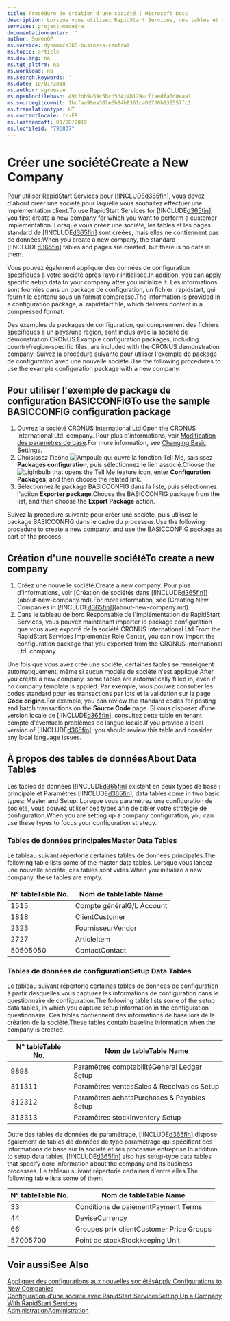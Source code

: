 ```yaml
---
title: Procédure de création d'une société | Microsoft Docs
description: Lorsque vous utilisez RapidStart Services, des tables et des pages sont créées, mais elles ne contiennent pas de données.
services: project-madeira
documentationcenter: ''
author: SorenGP
ms.service: dynamics365-business-central
ms.topic: article
ms.devlang: na
ms.tgt_pltfrm: na
ms.workload: na
ms.search.keywords: ''
ms.date: 10/01/2018
ms.author: sgroespe
ms.openlocfilehash: 49b2bb9a59c5bcd5d414b129acffaedfa0d0eaa1
ms.sourcegitcommit: 1bcfaa99ea302e6b84b8361ca02730b135557fc1
ms.translationtype: HT
ms.contentlocale: fr-FR
ms.lasthandoff: 03/08/2019
ms.locfileid: "796837"
---
```

# <a name="create-a-new-company"></a><span data-ttu-id="9e111-103">Créer une société</span><span class="sxs-lookup"><span data-stu-id="9e111-103">Create a New Company</span></span>
<span data-ttu-id="9e111-104">Pour utiliser RapidStart Services pour [!INCLUDE[d365fin](includes/d365fin_md.md)], vous devez d'abord créer une société pour laquelle vous souhaitez effectuer une implémentation client.</span><span class="sxs-lookup"><span data-stu-id="9e111-104">To use RapidStart Services for [!INCLUDE[d365fin](includes/d365fin_md.md)], you first create a new company for which you want to perform a customer implementation.</span></span> <span data-ttu-id="9e111-105">Lorsque vous créez une société, les tables et les pages standard de [!INCLUDE[d365fin](includes/d365fin_md.md)] sont créées, mais elles ne contiennent pas de données.</span><span class="sxs-lookup"><span data-stu-id="9e111-105">When you create a new company, the standard [!INCLUDE[d365fin](includes/d365fin_md.md)] tables and pages are created, but there is no data in them.</span></span>

<span data-ttu-id="9e111-106">Vous pouvez également appliquer des données de configuration spécifiques à votre société après l’avoir initialisée.</span><span class="sxs-lookup"><span data-stu-id="9e111-106">In addition, you can apply specific setup data to your company after you initialize it.</span></span> <span data-ttu-id="9e111-107">Les informations sont fournies dans un package de configuration, un fichier .rapidstart, qui fournit le contenu sous un format compressé.</span><span class="sxs-lookup"><span data-stu-id="9e111-107">The information is provided in a configuration package, a .rapidstart file, which delivers content in a compressed format.</span></span>  

<span data-ttu-id="9e111-108">Des exemples de packages de configuration, qui comprennent des fichiers spécifiques à un pays/une région, sont inclus avec la société de démonstration CRONUS.</span><span class="sxs-lookup"><span data-stu-id="9e111-108">Example configuration packages, including country/region-specific files, are included with the CRONUS demonstration company.</span></span> <span data-ttu-id="9e111-109">Suivez la procédure suivante pour utiliser l'exemple de package de configuration avec une nouvelle société.</span><span class="sxs-lookup"><span data-stu-id="9e111-109">Use the following procedures to use the example configuration package with a new company.</span></span>  

## <a name="to-use-the-sample-basicconfig-configuration-package"></a><span data-ttu-id="9e111-110">Pour utiliser l'exemple de package de configuration BASICCONFIG</span><span class="sxs-lookup"><span data-stu-id="9e111-110">To use the sample BASICCONFIG configuration package</span></span>  
1. <span data-ttu-id="9e111-111">Ouvrez la société CRONUS International Ltd.</span><span class="sxs-lookup"><span data-stu-id="9e111-111">Open the CRONUS International Ltd. company.</span></span> <span data-ttu-id="9e111-112">Pour plus d'informations, voir [Modification des paramètres de base](ui-change-basic-settings.md).</span><span class="sxs-lookup"><span data-stu-id="9e111-112">For more information, see [Changing Basic Settings](ui-change-basic-settings.md).</span></span>
2. <span data-ttu-id="9e111-113">Choisissez l'icône ![Ampoule qui ouvre la fonction Tell Me](media/ui-search/search_small.png "Dites-moi ce que vous voulez faire"), saisissez **Packages configuration**, puis sélectionnez le lien associé.</span><span class="sxs-lookup"><span data-stu-id="9e111-113">Choose the ![Lightbulb that opens the Tell Me feature](media/ui-search/search_small.png "Tell me what you want to do") icon, enter **Configuration Packages**, and then choose the related link.</span></span>  
3. <span data-ttu-id="9e111-114">Sélectionnez le package BASICCONFIG dans la liste, puis sélectionnez l'action **Exporter package**.</span><span class="sxs-lookup"><span data-stu-id="9e111-114">Choose the BASICCONFIG package from the list, and then choose the **Export Package** action.</span></span>  

<span data-ttu-id="9e111-115">Suivez la procédure suivante pour créer une société, puis utilisez le package BASICCONFIG dans le cadre du processus.</span><span class="sxs-lookup"><span data-stu-id="9e111-115">Use the following procedure to create a new company, and use the BASICCONFIG package as part of the process.</span></span>  

## <a name="to-create-a-new-company"></a><span data-ttu-id="9e111-116">Création d'une nouvelle société</span><span class="sxs-lookup"><span data-stu-id="9e111-116">To create a new company</span></span>  
1. <span data-ttu-id="9e111-117">Créez une nouvelle société.</span><span class="sxs-lookup"><span data-stu-id="9e111-117">Create a new company.</span></span> <span data-ttu-id="9e111-118">Pour plus d'informations, voir [Création de sociétés dans [!INCLUDE[d365fin](includes/d365fin_md.md)]](about-new-company.md).</span><span class="sxs-lookup"><span data-stu-id="9e111-118">For more information, see [Creating New Companies in [!INCLUDE[d365fin](includes/d365fin_md.md)]](about-new-company.md).</span></span>
2. <span data-ttu-id="9e111-119">Dans le tableau de bord Responsable de l'implémentation de RapidStart Services, vous pouvez maintenant importer le package configuration que vous avez exporté de la société CRONUS International Ltd.</span><span class="sxs-lookup"><span data-stu-id="9e111-119">From the RapidStart Services Implementer Role Center, you can now import the configuration package that you exported from the CRONUS International Ltd. company.</span></span>

<span data-ttu-id="9e111-120">Une fois que vous avez créé une société, certaines tables se renseignent automatiquement, même si aucun modèle de société n'est appliqué.</span><span class="sxs-lookup"><span data-stu-id="9e111-120">After you create a new company, some tables are automatically filled in, even if no company template is applied.</span></span> <span data-ttu-id="9e111-121">Par exemple, vous pouvez consulter les codes standard pour les transactions par lots et la validation sur la page **Code origine**.</span><span class="sxs-lookup"><span data-stu-id="9e111-121">For example, you can review the standard codes for posting and batch transactions on the **Source Code** page.</span></span> <span data-ttu-id="9e111-122">Si vous disposez d'une version locale de [!INCLUDE[d365fin](includes/d365fin_md.md)], consultez cette table en tenant compte d'éventuels problèmes de langue locale.</span><span class="sxs-lookup"><span data-stu-id="9e111-122">If you provide a local version of [!INCLUDE[d365fin](includes/d365fin_md.md)], you should review this table and consider any local language issues.</span></span>

## <a name="about-data-tables"></a><span data-ttu-id="9e111-123">À propos des tables de données</span><span class="sxs-lookup"><span data-stu-id="9e111-123">About Data Tables</span></span>
<span data-ttu-id="9e111-124">Les tables de données [!INCLUDE[d365fin](includes/d365fin_md.md)] existent en deux types de base : principale et Paramètres.</span><span class="sxs-lookup"><span data-stu-id="9e111-124">[!INCLUDE[d365fin](includes/d365fin_md.md)], data tables come in two basic types: Master and Setup.</span></span> <span data-ttu-id="9e111-125">Lorsque vous paramétrez une configuration de société, vous pouvez utiliser ces types afin de cibler votre stratégie de configuration.</span><span class="sxs-lookup"><span data-stu-id="9e111-125">When you are setting up a company configuration, you can use these types to focus your configuration strategy.</span></span>  

### <a name="master-data-tables"></a><span data-ttu-id="9e111-126">Tables de données principales</span><span class="sxs-lookup"><span data-stu-id="9e111-126">Master Data Tables</span></span>  
<span data-ttu-id="9e111-127">Le tableau suivant répertorie certaines tables de données principales.</span><span class="sxs-lookup"><span data-stu-id="9e111-127">The following table lists some of the master data tables.</span></span> <span data-ttu-id="9e111-128">Lorsque vous lancez une nouvelle société, ces tables sont vides.</span><span class="sxs-lookup"><span data-stu-id="9e111-128">When you initialize a new company, these tables are empty.</span></span>  

|<span data-ttu-id="9e111-129">N° table</span><span class="sxs-lookup"><span data-stu-id="9e111-129">Table No.</span></span>|<span data-ttu-id="9e111-130">Nom de table</span><span class="sxs-lookup"><span data-stu-id="9e111-130">Table Name</span></span>|  
|-------------------|--------------------|  
|<span data-ttu-id="9e111-131">15</span><span class="sxs-lookup"><span data-stu-id="9e111-131">15</span></span>|<span data-ttu-id="9e111-132">Compte général</span><span class="sxs-lookup"><span data-stu-id="9e111-132">G/L Account</span></span>|  
|<span data-ttu-id="9e111-133">18</span><span class="sxs-lookup"><span data-stu-id="9e111-133">18</span></span>|<span data-ttu-id="9e111-134">Client</span><span class="sxs-lookup"><span data-stu-id="9e111-134">Customer</span></span>|  
|<span data-ttu-id="9e111-135">23</span><span class="sxs-lookup"><span data-stu-id="9e111-135">23</span></span>|<span data-ttu-id="9e111-136">Fournisseur</span><span class="sxs-lookup"><span data-stu-id="9e111-136">Vendor</span></span>|  
|<span data-ttu-id="9e111-137">27</span><span class="sxs-lookup"><span data-stu-id="9e111-137">27</span></span>|<span data-ttu-id="9e111-138">Article</span><span class="sxs-lookup"><span data-stu-id="9e111-138">Item</span></span>|  
|<span data-ttu-id="9e111-139">5050</span><span class="sxs-lookup"><span data-stu-id="9e111-139">5050</span></span>|<span data-ttu-id="9e111-140">Contact</span><span class="sxs-lookup"><span data-stu-id="9e111-140">Contact</span></span>|  

### <a name="setup-data-tables"></a><span data-ttu-id="9e111-141">Tables de données de configuration</span><span class="sxs-lookup"><span data-stu-id="9e111-141">Setup Data Tables</span></span>  
<span data-ttu-id="9e111-142">Le tableau suivant répertorie certaines tables de données de configuration à partir desquelles vous capturez les informations de configuration dans le questionnaire de configuration.</span><span class="sxs-lookup"><span data-stu-id="9e111-142">The following table lists some of the setup data tables, in which you capture setup information in the configuration questionnaire.</span></span> <span data-ttu-id="9e111-143">Ces tables contiennent des informations de base lors de la création de la société.</span><span class="sxs-lookup"><span data-stu-id="9e111-143">These tables contain baseline information when the company is created.</span></span>  

|<span data-ttu-id="9e111-144">N° table</span><span class="sxs-lookup"><span data-stu-id="9e111-144">Table No.</span></span>|<span data-ttu-id="9e111-145">Nom de table</span><span class="sxs-lookup"><span data-stu-id="9e111-145">Table Name</span></span>|  
|-------------------|--------------------|  
|<span data-ttu-id="9e111-146">98</span><span class="sxs-lookup"><span data-stu-id="9e111-146">98</span></span>|<span data-ttu-id="9e111-147">Paramètres comptabilité</span><span class="sxs-lookup"><span data-stu-id="9e111-147">General Ledger Setup</span></span>|  
|<span data-ttu-id="9e111-148">311</span><span class="sxs-lookup"><span data-stu-id="9e111-148">311</span></span>|<span data-ttu-id="9e111-149">Paramètres ventes</span><span class="sxs-lookup"><span data-stu-id="9e111-149">Sales & Receivables Setup</span></span>|  
|<span data-ttu-id="9e111-150">312</span><span class="sxs-lookup"><span data-stu-id="9e111-150">312</span></span>|<span data-ttu-id="9e111-151">Paramètres achats</span><span class="sxs-lookup"><span data-stu-id="9e111-151">Purchases & Payables Setup</span></span>|  
|<span data-ttu-id="9e111-152">313</span><span class="sxs-lookup"><span data-stu-id="9e111-152">313</span></span>|<span data-ttu-id="9e111-153">Paramètres stock</span><span class="sxs-lookup"><span data-stu-id="9e111-153">Inventory Setup</span></span>|  

<span data-ttu-id="9e111-154">Outre des tables de données de paramétrage, [!INCLUDE[d365fin](includes/d365fin_md.md)] dispose également de tables de données de type paramétrage qui spécifient des informations de base sur la société et ses processus entreprise.</span><span class="sxs-lookup"><span data-stu-id="9e111-154">In addition to setup data tables, [!INCLUDE[d365fin](includes/d365fin_md.md)] also has setup-type data tables that specify core information about the company and its business processes.</span></span> <span data-ttu-id="9e111-155">Le tableau suivant répertorie certaines d'entre elles.</span><span class="sxs-lookup"><span data-stu-id="9e111-155">The following table lists some of them.</span></span>  

|<span data-ttu-id="9e111-156">N° table</span><span class="sxs-lookup"><span data-stu-id="9e111-156">Table No.</span></span>|<span data-ttu-id="9e111-157">Nom de table</span><span class="sxs-lookup"><span data-stu-id="9e111-157">Table Name</span></span>|  
|-------------------|--------------------|  
|<span data-ttu-id="9e111-158">3</span><span class="sxs-lookup"><span data-stu-id="9e111-158">3</span></span>|<span data-ttu-id="9e111-159">Conditions de paiement</span><span class="sxs-lookup"><span data-stu-id="9e111-159">Payment Terms</span></span>|  
|<span data-ttu-id="9e111-160">4</span><span class="sxs-lookup"><span data-stu-id="9e111-160">4</span></span>|<span data-ttu-id="9e111-161">Devise</span><span class="sxs-lookup"><span data-stu-id="9e111-161">Currency</span></span>|  
|<span data-ttu-id="9e111-162">6</span><span class="sxs-lookup"><span data-stu-id="9e111-162">6</span></span>|<span data-ttu-id="9e111-163">Groupes prix client</span><span class="sxs-lookup"><span data-stu-id="9e111-163">Customer Price Groups</span></span>|  
|<span data-ttu-id="9e111-164">5700</span><span class="sxs-lookup"><span data-stu-id="9e111-164">5700</span></span>|<span data-ttu-id="9e111-165">Point de stock</span><span class="sxs-lookup"><span data-stu-id="9e111-165">Stockkeeping Unit</span></span>|

  

## <a name="see-also"></a><span data-ttu-id="9e111-166">Voir aussi</span><span class="sxs-lookup"><span data-stu-id="9e111-166">See Also</span></span>  
[<span data-ttu-id="9e111-167">Appliquer des configurations aux nouvelles sociétés</span><span class="sxs-lookup"><span data-stu-id="9e111-167">Apply Configurations to New Companies</span></span>](admin-apply-configuration-to-new-companies.md)  
[<span data-ttu-id="9e111-168">Configuration d'une société avec RapidStart Services</span><span class="sxs-lookup"><span data-stu-id="9e111-168">Setting Up a Company With RapidStart Services</span></span>](admin-set-up-a-company-with-rapidstart.md)  
[<span data-ttu-id="9e111-169">Administration</span><span class="sxs-lookup"><span data-stu-id="9e111-169">Administration</span></span>](admin-setup-and-administration.md)
